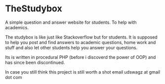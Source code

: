 TheStudybox
===========

A simple question and answer website for students.
To help with academics.

The  studybox is like just like Stackoverflow but for students.
It is supposed to help you post and find answers to academic questions,
home work and stuff and also let other students help you answer
your questions.

Its is written in procedural PHP (before i discoverd the power of OOP)
and has since been discontinued.

In case you still think this project is still worth a shot
email udswagz at gmail dot com


